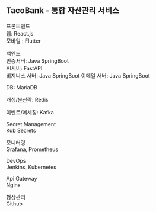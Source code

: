 TacoBank - 통합 자산관리 서비스
----------------
프론트엔드<br/>
웹: React.js<br/>
모바일 : Flutter

백엔드<br/>
인증서버: Java SpringBoot<br/>
AI서버: FastAPI<br/>
비지니스 서버: Java SpringBoot
이메일 서버: Java SpringBoot

DB: MariaDB<br/>

캐싱/분산락: Redis

이벤트/메세징: Kafka

Secret Management<br/>
Kub Secrets

모니터링<br/>
Grafana, Prometheus

DevOps<br/>
Jenkins, Kubernetes

Api Gateway<br/>
Nginx

형상관리<br/>
Github
